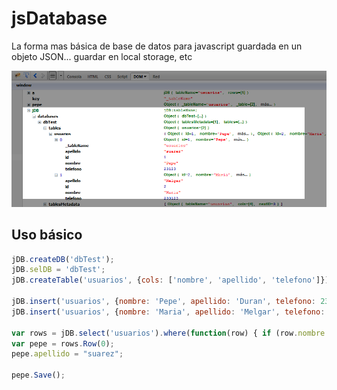 # jsDatabase

La forma mas básica de base de datos para javascript guardada en un objeto JSON... guardar en local storage, etc

![](https://raw.githubusercontent.com/messuti-edd/jsdatabase/master/img/splash.png)

## Uso básico

```javascript
jDB.createDB('dbTest');
jDB.selDB = 'dbTest';
jDB.createTable('usuarios', {cols: ['nombre', 'apellido', 'telefono']});

jDB.insert('usuarios', {nombre: 'Pepe', apellido: 'Duran', telefono: 23123});
jDB.insert('usuarios', {nombre: 'Maria', apellido: 'Melgar', telefono: 233123});

var rows = jDB.select('usuarios').where(function(row) { if (row.nombre == 'Pepe') return true; });
var pepe = rows.Row(0);
pepe.apellido = "suarez";

pepe.Save();
```
